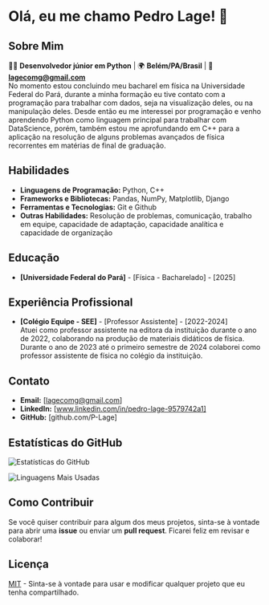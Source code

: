 # Olá, eu me chamo Pedro Lage! 👋

## Sobre Mim
👨‍💻 **Desenvolvedor júnior em Python** | 🌍 **Belém/PA/Brasil** | 📧 **lagecomg@gmail.com**  
No momento estou concluindo meu bacharel em física na Universidade Federal do Pará, durante a minha formação eu tive contato com a programação para trabalhar com dados, seja na visualização deles, ou na manipulação deles. Desde então eu me interessei por programação e venho aprendendo Python como linguagem principal para trabalhar com DataScience, porém, também estou me aprofundando em C++ para a aplicação na resolução de alguns problemas avançados de física recorrentes em matérias de final de graduação.

## Habilidades
- **Linguagens de Programação:** Python, C++
- **Frameworks e Bibliotecas:** Pandas, NumPy, Matplotlib, Django
- **Ferramentas e Tecnologias:** Git e Github
- **Outras Habilidades:** Resolução de problemas, comunicação, trabalho em equipe, capacidade de adaptação, capacidade analítica e capacidade de organização

## Educação
- **[Universidade Federal do Pará]** - [Física - Bacharelado] - [2025]

## Experiência Profissional
- **[Colégio Equipe - SEE]** - [Professor Assistente] - [2022-2024]  
Atuei como professor assistente na editora da instituição durante o ano de 2022, colaborando na produção de materiais didáticos de física. Durante o ano de 2023 até o primeiro semestre de 2024 colaborei como professor assistente de física no colégio da instituição.

## Contato
- **Email:** [lagecomg@gmail.com]
- **LinkedIn:** [www.linkedin.com/in/pedro-lage-9579742a1]
- **GitHub:** [github.com/P-Lage]

## Estatísticas do GitHub
![Estatísticas do GitHub](https://github-readme-stats.vercel.app/api?username=P-Lage&show_icons=true&theme=radical)

![Linguagens Mais Usadas](https://github-readme-stats.vercel.app/api/top-langs/?username=P-Lage&layout=compact&theme=radical)

## Como Contribuir
Se você quiser contribuir para algum dos meus projetos, sinta-se à vontade para abrir uma **issue** ou enviar um **pull request**. Ficarei feliz em revisar e colaborar!

## Licença
[MIT](https://choosealicense.com/licenses/mit/) - Sinta-se à vontade para usar e modificar qualquer projeto que eu tenha compartilhado.
